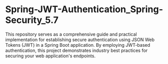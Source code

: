 # Spring-JWT-Authentication_Spring-Security_5.7
 This repository serves as a comprehensive guide and practical implementation for establishing secure authentication using JSON Web Tokens (JWT) in a Spring Boot application. By employing JWT-based authentication, this project demonstrates industry best practices for securing your web application's endpoints.
